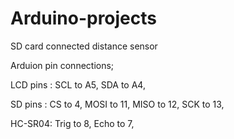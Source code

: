 # Arduino-projects
SD card connected distance sensor


Arduion pin connections;

LCD pins :
  SCL to A5,
  SDA to A4,
  
SD pins :
  CS to 4,
  MOSI to 11,
  MISO to 12,
  SCK to 13,
  
HC-SR04:
  Trig to 8,
  Echo to 7,
